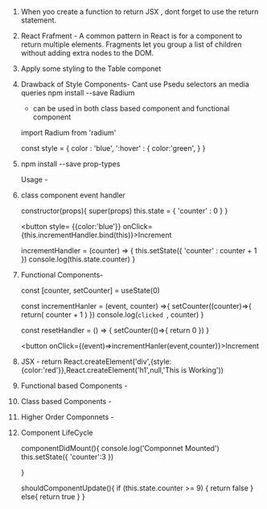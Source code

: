 1. When yoo create a function to return JSX , dont forget to use the return statement.

2. React Frafment - A common pattern in React is for a component to return multiple elements. Fragments let you group a list of children without adding extra nodes to the DOM.


3. Apply some styling to the Table componet

4. Drawback of Style Components- Cant use Psedu selectors an media queries 
	npm install --save Radium
	- can be used in both class based component and functional component
	
	import Radium from 'radium'
	
	const style = {
    color : 'blue',
    ':hover' : {
        color:'green',
    }
}

5. npm install --save prop-types

	Usage - 
	
6. class component 
	 event handler 
	 
	  constructor(props){
        super(props)
        this.state = {
            'counter' : 0
        }
    }
	 
	 <button style= {{color:'blue'}} onClick={this.incrementHandler.bind(this)}>Increment</button>
	 
	  incrementHandler = (counter) => {
        this.setState({
            'counter' : counter + 1
        })
        console.log(this.state.counter)
    }
	
7. Functional Components-
	
	 const [counter, setCounter] = useState(0)

    const incrementHanler = (event, counter) =>{
        setCounter((counter)=>{
            return(
                counter + 1
            )
        })
        console.log(`clicked `, counter)
    }

    const resetHandler =  () => {
        setCounter(()=>{
            return 0
        })
    }
	
	<button onClick={(event)=>incrementHanler(event,counter)}>Increment</button>
	
8. JSX - 
	 return React.createElement('div',{style:{color:'red'}},React.createElement('h1',null,'This is Working'))
	 
9. Functional based Components - 

10. Class based Components - 

11. Higher Order Componnets - 

12. Component LifeCycle

	 componentDidMount(){
        console.log('Componnet Mounted')
        this.setState({
            'counter':3
        })
       
    }

    shouldComponentUpdate(){
        if (this.state.counter >= 9) {
            return false
        }
        else{
            return true
        }
    }